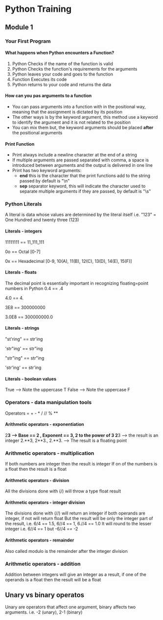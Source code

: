 # Python Training
## Module 1
### Your First Program
#### What happens when Python encounters a Function?
  1. Python Checks if the name of the function is valid
  2. Python Checks the function's requirements for the arguments
  3. Python leaves your code and goes to the function
  4. Function Executes its code
  5. Python returns to your code and returns the data

#### How can you pas arguments to a function
  - You can pass arguments into a function with in the positional way, meaning that the assignment is dictated by its position
  - The other ways is by the keyword argument, this method use a keyword to identify the argument and it is not related to the position
  - You can mix them but, the keyword arguments should be placed **after** the positional arguments

#### Print Function
  - Print always include a newline character at the end of a string
  - If multiple arguments are passed separated with comma, a space is introduced between arguments and the output is delivered in one line
  - Print has two keyword arguments:
    - **end** this is the character that the print functions add to the string passed by default is "\n"
    - **sep** separator keyword, this will indicate the character used to separate multiple arguments if they are passed, by default is "\s"

### Python Literals
A literal is data whose values are determined by the literal itself i.e. "123" = One Hundred and twenty three (123)

#### Literals - integers
11111111 == 11_111_111

0o == Octal [0-7]

0x == Hexadecimal [0-9, 10(A), 11(B), 12(C), 13(D), 14(E), 15(F)]

#### Literals - floats
The decimal point is essentially important in recognizing floating=point numbers in Python
0.4 == .4

4.0 == 4.

3E8 == 300000000

3.0E8 == 300000000.0

#### Literals - strings
"st'ring" == str'ing

'str"ing' == str"ing

"str\"ing" == str"ing

'str\'ing' == str'ing

#### Literals - boolean values
True --> Note the uppercase T
False --> Note the uppercase F

### Operators - data manipulation tools
Operators = + - * / // % **

#### Arithmetic operators - exponentiation
2**3 --> Base == 2 , Exponent == 3, 2 to the power of 3
2**3 --> the result is an integer
2.\**3, 2\**3., 2.\**3. --> The result is a floating point

### Arithmetic operators - multiplication
If both numbers are integer then the result is integer
If on of the numbers is a float then the result is a float

#### Arithmetic operators - division
All the divisions done with (/) will throw a type float result

#### Arithmetic operators - integer division
The divisions done with (//) will return an integer if both operands are integer, if not will return float
But the result will be only the integer part of the result, i.e. 6/4 == 1.5, 6//4 == 1, 6.//4 == 1.0
It will round to the lesser integer i.e. 6//4 == 1 but -6//4 == -2

#### Arithmetic operators - remainder
Also called modulo is the remainder after the integer division

### Arithmetic operators - addition
Addition between integers will give an integer as a result, if one of the operands is a float then the result will be a float

## Unary vs binary operatos
Unary are operators that affect one argument, binary affects two arguments. i.e. -2 (unary), 2-1 (binary)
